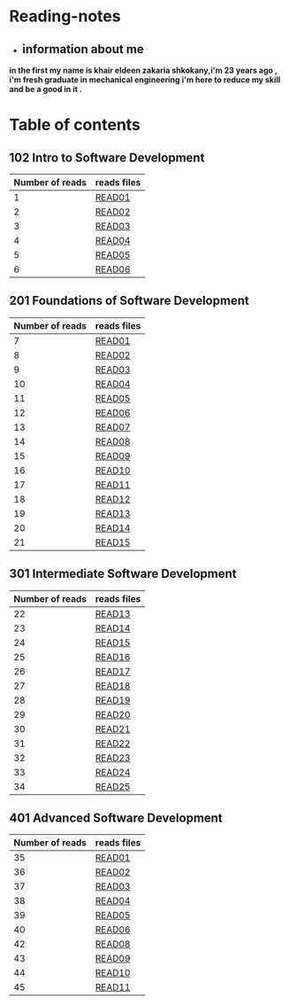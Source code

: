 # Reading-notes
* ## information about me   

**in the first my name is khair eldeen zakaria shkokany,i'm 23 years ago , i'm fresh graduate in mechanical engineering i'm here to reduce my skill and be a good in it .**

# Table of contents 

## 102 Intro to Software Development

|Number of reads | reads files                |
|----------------|----------------------------|
|1               | [READ01](102/READ01.md)    |
|2               | [READ02](102/READO2.md)    |
|3               | [READ03](102/READ03.md)    |
|4               | [READ04](102/READ04.md)    |
|5               | [READ05](102/READ05.md)    |
|6               | [READ06](102/READ06.md)    |

## 201 Foundations of Software Development

|Number of reads | reads files                |
|----------------|----------------------------|
|7               | [READ01](201/class-01.md)  |
|8               | [READ02](201/class-02.md)  |
|9               | [READ03](201/class-03.md)  |
|10              | [READ04](201/class-04.md)  |
|11              | [READ05](201/class-05.md)  |
|12              | [READ06](201/class-06.md)  |
|13              | [READ07](201/class-07.md)  |
|14              | [READ08](201/class-08.md)  |
|15              | [READ09](201/class-09.md)  |
|16              | [READ10](201/class-10.md)  |
|17              | [READ11](201/class-11.md)  |
|18              | [READ12](201/class-12.md)  |
|19              | [READ13](201/class-13.md)  |
|20              | [READ14](201/class-14.md)  |
|21              | [READ15](201/class-15.md)  |


## 301 Intermediate Software Development


|Number of reads | reads files                |
|----------------|----------------------------|
|22              | [READ13](301/class-01.md)  |
|23              | [READ14](301/class-02.md)  |
|24              | [READ15](301/class-03.md)  |
|25              | [READ16](301/class-04.md)  |
|26              | [READ17](301/class-05.md)  |
|27              | [READ18](301/class-06.md)  |
|28              | [READ19](301/class-07.md)  |
|29              | [READ20](301/class-08.md)  |
|30              | [READ21](301/class-09.md)  |
|31              | [READ22](301/class-10.md)  |
|32              | [READ23](301/class-11.md)  |
|33              | [READ24](301/class-12.md)  |
|34              | [READ25](301/class-13.md)  |


## 401 Advanced Software Development


|Number of reads | reads files                |
|----------------|----------------------------|
|35              | [READ01](401/class-01.md)  |
|36              | [READ02](401/class-02.md)  |
|37              | [READ03](401/class-03.md)  |
|38              | [READ04](401/class-04.md)  |
|39              | [READ05](401/class-05.md)  |
|40              | [READ06](401/class-06.md)  |
|42              | [READ08](401/class-08.md)  |
|43              | [READ09](401/class-09.md)  |
|44              | [READ10](401/class-10.md)  |
|45              | [READ11](401/class-11.md)  |






